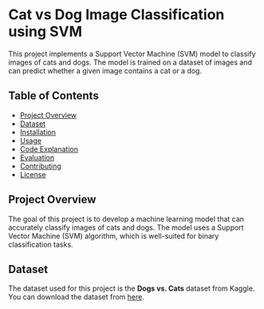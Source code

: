 # Cat vs Dog Image Classification using SVM

This project implements a Support Vector Machine (SVM) model to classify images of cats and dogs. The model is trained on a dataset of images and can predict whether a given image contains a cat or a dog.

## Table of Contents

- [Project Overview](#project-overview)
- [Dataset](#dataset)
- [Installation](#installation)
- [Usage](#usage)
- [Code Explanation](#code-explanation)
- [Evaluation](#evaluation)
- [Contributing](#contributing)
- [License](#license)

## Project Overview

The goal of this project is to develop a machine learning model that can accurately classify images of cats and dogs. The model uses a Support Vector Machine (SVM) algorithm, which is well-suited for binary classification tasks.

## Dataset

The dataset used for this project is the **Dogs vs. Cats** dataset from Kaggle. You can download the dataset from [here](https://www.kaggle.com/c/dogs-vs-cats/data).
